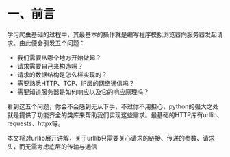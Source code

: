 # 一、前言

学习爬虫基础的过程中，其最基本的操作就是编写程序模拟浏览器向服务器发起请求。由此便会引发五个问题：

- 我们需要从哪个地方开始做起？
- 请求需要自己来构造吗？
- 请求的数据结构是怎么样实现的？
- 需要熟悉HTTP、TCP、IP层的网络通信吗？
- 需要知道服务器是如何响应以及它的响应原理吗？

看到这五个问题，你会不会感到无从下手，不过你不用担心，python的强大之处就是提供了功能齐全的类库来帮助我们实现这些需求。最基础的HTTP库有urllib、requests、httpx等。

本文将对urllib展开讲解，关于urllib只需要关心请求的链接、传递的参数、请求头，而无需考虑底层的传输与通信